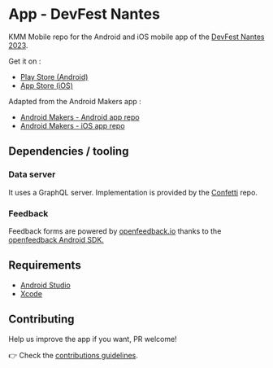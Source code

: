 # App - DevFest Nantes

KMM Mobile repo for the Android and iOS mobile app of
the [DevFest Nantes 2023](https://devfest.gdgnantes.com/).

Get it on :

  * [Play Store (Android)](https://play.google.com/store/apps/details?id=com.gdgnantes.devfest.androidapp)
  * [App Store (iOS)](https://apps.apple.com/fr/app/devfest-nantes/id6443489706)

Adapted from the Android Makers app :

  * [Android Makers - Android app repo](https://github.com/paug/AndroidMakersApp)
  * [Android Makers - iOS app repo](https://github.com/paug/AndroidMakersApp-iOS)

## Dependencies / tooling

### Data server

It uses a GraphQL server. Implementation is provided by the [Confetti](https://github.com/joreilly/Confetti) repo.

### Feedback

Feedback forms are powered by [openfeedback.io](https://openfeedback.io/) thanks to the [openfeedback Android SDK.](https://github.com/paug/openfeedback-android-sdk)

## Requirements

* [Android Studio](https://developer.android.com/studio/index.html)
* [Xcode](https://developer.apple.com/xcode/)

## Contributing

Help us improve the app if you want, PR welcome!

👉 Check the [contributions guidelines](CONTRIBUTING.md).

